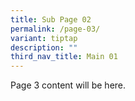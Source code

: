 ```yaml
---
title: Sub Page 02
permalink: /page-03/
variant: tiptap
description: ""
third_nav_title: Main 01
---
```

<p>Page 3 content will be here.</p>